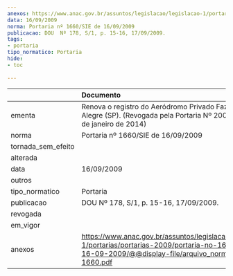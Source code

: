 ```yaml
---
anexos: https://www.anac.gov.br/assuntos/legislacao/legislacao-1/portarias/portarias-2009/portaria-no-1660-sie-de-16-09-2009/@@display-file/arquivo_norma/PA2009-1660.pdf
data: 16/09/2009
norma: Portaria nº 1660/SIE de 16/09/2009
publicacao: DOU  Nº 178, S/1, p. 15-16, 17/09/2009.
tags:
- portaria
tipo_normatico: Portaria
hide: 
- toc 
 
---
```


|                    | Documento                                                                                                                                                         |
|:-------------------|:------------------------------------------------------------------------------------------------------------------------------------------------------------------|
| ementa             | Renova o registro do Aeródromo Privado Fazenda Campo Alegre (SP). (Revogada pela Portaria Nº 200/SIA, de 24 de janeiro de 2014)                                   |
| norma              | Portaria nº 1660/SIE de 16/09/2009                                                                                                                                |
| tornada_sem_efeito |                                                                                                                                                                   |
| alterada           |                                                                                                                                                                   |
| data               | 16/09/2009                                                                                                                                                        |
| outros             |                                                                                                                                                                   |
| tipo_normatico     | Portaria                                                                                                                                                          |
| publicacao         | DOU  Nº 178, S/1, p. 15-16, 17/09/2009.                                                                                                                           |
| revogada           |                                                                                                                                                                   |
| em_vigor           |                                                                                                                                                                   |
| anexos             | https://www.anac.gov.br/assuntos/legislacao/legislacao-1/portarias/portarias-2009/portaria-no-1660-sie-de-16-09-2009/@@display-file/arquivo_norma/PA2009-1660.pdf |
